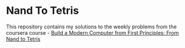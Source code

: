 # Nand To Tetris

This repository contains my solutions to the weekly problems from the coursera course - [Build a Modern Computer from First Principles: From Nand to Tetris](https://www.coursera.org/learn/build-a-computer)
